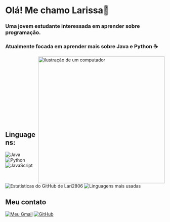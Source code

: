 # Olá! Me chamo Larissa👋
### Uma jovem estudante interessada em aprender sobre programação.

### Atualmente focada em aprender mais sobre Java e Python ☕
<img src="https://raw.githubusercontent.com/MicaelliMedeiros/micaellimedeiros/master/image/computer-illustration.png" alt="ilustração de um computador" min-width="400px" max-width="400px" width="400px" align="right"><br><br><br><br><br><br><br><br><br><br><br><br>


## Linguagens:
![Java](https://img.shields.io/badge/java-%23ED8B00.svg?style=for-the-badge&logo=openjdk&logoColor=white)
![Python](https://img.shields.io/badge/python-3670A0?style=for-the-badge&logo=python&logoColor=ffdd54)
![JavaScript](https://img.shields.io/badge/JavaScript-F7DF1E?style=for-the-badge&logo=javascript&logoColor=black)

<br>

![Estatísticas do GitHub de Lari2806](https://github-readme-stats.vercel.app/api?username=lari2806&show_icons=true&theme=dark) ![Linguagens mais usadas](https://github-readme-stats.vercel.app/api/top-langs/?username=lari2806&layout=compact&theme=dark) 

## Meu contato
[![Meu Gmail](https://img.shields.io/badge/Gmail-333333?style=for-the-badge&logo=gmail&logoColor=red)](mailto:larissa.rfs28@gmail.com)
[![GitHub](https://img.shields.io/badge/GitHub-100000?style=for-the-badge&logo=github&logoColor=white)](https://github.com/lari2806)

